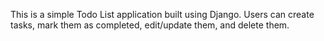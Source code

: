 This is a simple Todo List application built using Django. Users can create tasks, mark them as completed, edit/update them, and delete them.
